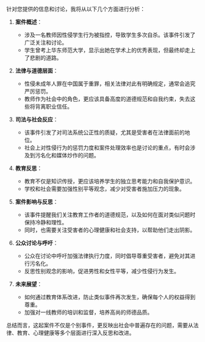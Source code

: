 针对您提供的信息和讨论，我将从以下几个方面进行分析：

1. **案件概述**：
   - 涉及一名教师因性侵学生行为被指控，导致学生多次自杀。该事件引发了广泛关注和讨论。
   - 学生曾考上华东师范大学，显示出她在学术上的优秀表现，但最终却走上了悲剧的道路。

2. **法律与道德层面**：
   - 性侵未成年人罪在中国属于重罪，相关法律对此有明确规定，通常会追究严厉惩罚。
   - 教师作为社会中的角色，更应该具备高度的道德规范和自我约束，失去这些将背离职业信任。

3. **司法与社会反应**：
   - 该事件引发了对司法系统公正性的质疑，尤其是受害者在法律面前的地位。
   - 社会上对性侵行为的惩罚力度和案件处理效率也是讨论的重点，有时会涉及到污名化和媒体炒作的问题。

4. **教育反思**：
   - 教育不仅是知识传授，更应该培养学生的独立思考能力和自我保护意识。
   - 学校和社会需要加强性别平等观念，减少对受害者施加压力的现象。

5. **案件影响与反思**：
   - 该事件提醒我们关注教育工作者的道德规范，以及如何在面对类似问题时保持冷静和理性。
   - 同时，也需要关注受害者的心理健康和社会支持，以帮助他们走出阴影。

6. **公众讨论与呼吁**：
   - 公众在讨论中呼吁加强法律执行力度，同时倡导尊重受害者，避免对其进行污名化。
   - 反思性别观念的影响，促进男性和女性平等，减少性侵行为发生。

7. **未来展望**：
   - 如何通过教育体系改进，防止类似事件再次发生，确保每个人的权益得到尊重。
   - 加强对一线教师的培训和监督，培养高尚的师德品质。

总结而言，这起案件不仅是个别事件，更反映出社会中普遍存在的问题，需要从法律、教育、心理健康等多个层面进行深入反思和改进。